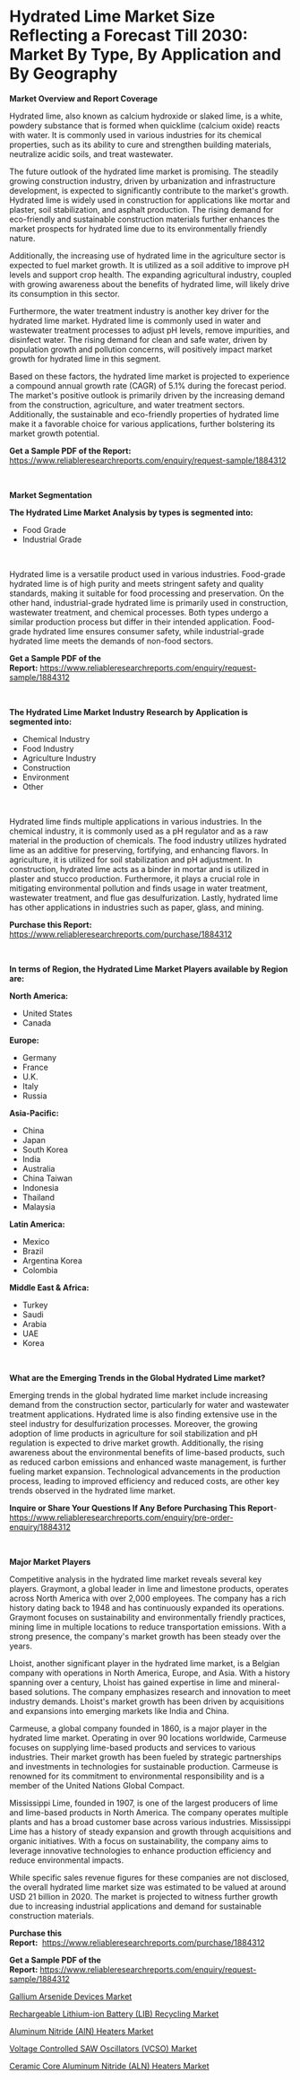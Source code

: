 <p><h1>Hydrated Lime Market Size Reflecting a Forecast Till 2030: Market By Type, By Application and By Geography</h1></p><p><strong>Market Overview and Report Coverage</strong></p>
<p><p>Hydrated lime, also known as calcium hydroxide or slaked lime, is a white, powdery substance that is formed when quicklime (calcium oxide) reacts with water. It is commonly used in various industries for its chemical properties, such as its ability to cure and strengthen building materials, neutralize acidic soils, and treat wastewater.</p><p>The future outlook of the hydrated lime market is promising. The steadily growing construction industry, driven by urbanization and infrastructure development, is expected to significantly contribute to the market's growth. Hydrated lime is widely used in construction for applications like mortar and plaster, soil stabilization, and asphalt production. The rising demand for eco-friendly and sustainable construction materials further enhances the market prospects for hydrated lime due to its environmentally friendly nature.</p><p>Additionally, the increasing use of hydrated lime in the agriculture sector is expected to fuel market growth. It is utilized as a soil additive to improve pH levels and support crop health. The expanding agricultural industry, coupled with growing awareness about the benefits of hydrated lime, will likely drive its consumption in this sector.</p><p>Furthermore, the water treatment industry is another key driver for the hydrated lime market. Hydrated lime is commonly used in water and wastewater treatment processes to adjust pH levels, remove impurities, and disinfect water. The rising demand for clean and safe water, driven by population growth and pollution concerns, will positively impact market growth for hydrated lime in this segment.</p><p>Based on these factors, the hydrated lime market is projected to experience a compound annual growth rate (CAGR) of 5.1% during the forecast period. The market's positive outlook is primarily driven by the increasing demand from the construction, agriculture, and water treatment sectors. Additionally, the sustainable and eco-friendly properties of hydrated lime make it a favorable choice for various applications, further bolstering its market growth potential.</p></p>
<p><strong>Get a Sample PDF of the Report:</strong> <a href="https://www.reliableresearchreports.com/enquiry/request-sample/1884312">https://www.reliableresearchreports.com/enquiry/request-sample/1884312</a></p>
<p>&nbsp;</p>
<p><strong>Market Segmentation</strong></p>
<p><strong>The Hydrated Lime Market Analysis by types is segmented into:</strong></p>
<p><ul><li>Food Grade</li><li>Industrial Grade</li></ul></p>
<p>&nbsp;</p>
<p><p>Hydrated lime is a versatile product used in various industries. Food-grade hydrated lime is of high purity and meets stringent safety and quality standards, making it suitable for food processing and preservation. On the other hand, industrial-grade hydrated lime is primarily used in construction, wastewater treatment, and chemical processes. Both types undergo a similar production process but differ in their intended application. Food-grade hydrated lime ensures consumer safety, while industrial-grade hydrated lime meets the demands of non-food sectors.</p></p>
<p><strong>Get a Sample PDF of the Report:</strong>&nbsp;<a href="https://www.reliableresearchreports.com/enquiry/request-sample/1884312">https://www.reliableresearchreports.com/enquiry/request-sample/1884312</a></p>
<p>&nbsp;</p>
<p><strong>The Hydrated Lime Market Industry Research by Application is segmented into:</strong></p>
<p><ul><li>Chemical Industry</li><li>Food Industry</li><li>Agriculture Industry</li><li>Construction</li><li>Environment</li><li>Other</li></ul></p>
<p>&nbsp;</p>
<p><p>Hydrated lime finds multiple applications in various industries. In the chemical industry, it is commonly used as a pH regulator and as a raw material in the production of chemicals. The food industry utilizes hydrated lime as an additive for preserving, fortifying, and enhancing flavors. In agriculture, it is utilized for soil stabilization and pH adjustment. In construction, hydrated lime acts as a binder in mortar and is utilized in plaster and stucco production. Furthermore, it plays a crucial role in mitigating environmental pollution and finds usage in water treatment, wastewater treatment, and flue gas desulfurization. Lastly, hydrated lime has other applications in industries such as paper, glass, and mining.</p></p>
<p><strong>Purchase this Report:</strong>&nbsp; <a href="https://www.reliableresearchreports.com/purchase/1884312">https://www.reliableresearchreports.com/purchase/1884312</a></p>
<p>&nbsp;</p>
<p><strong>In terms of Region, the Hydrated Lime Market Players available by Region are:</strong></p>
<p>
    <p> <strong> North America: </strong>
        <ul>
            <li>United States</li>
            <li>Canada</li>
        </ul>
        </p> 
    <p> <strong> Europe: </strong>
        <ul>
            <li>Germany</li>
            <li>France</li>
            <li>U.K.</li>
            <li>Italy</li>
            <li>Russia</li>
        </ul>
        </p> 
    <p> <strong> Asia-Pacific: </strong>
        <ul>
            <li>China</li>
            <li>Japan</li>
            <li>South Korea</li>
            <li>India</li>
            <li>Australia</li>
            <li>China Taiwan</li>
            <li>Indonesia</li>
            <li>Thailand</li>
            <li>Malaysia</li>
        </ul>
        </p> 
    <p> <strong> Latin America: </strong>
        <ul>
            <li>Mexico</li>
            <li>Brazil</li>
            <li>Argentina Korea</li>
            <li>Colombia</li>
        </ul>
        </p> 
    <p> <strong> Middle East & Africa: </strong>
        <ul>
            <li>Turkey</li>
            <li>Saudi</li>
            <li>Arabia</li>
            <li>UAE</li>
            <li>Korea</li>
        </ul>
    </p>
    </p>
<p>&nbsp;</p>
<p><strong>What are the Emerging Trends in the Global Hydrated Lime market?</strong></p>
<p><p>Emerging trends in the global hydrated lime market include increasing demand from the construction sector, particularly for water and wastewater treatment applications. Hydrated lime is also finding extensive use in the steel industry for desulfurization processes. Moreover, the growing adoption of lime products in agriculture for soil stabilization and pH regulation is expected to drive market growth. Additionally, the rising awareness about the environmental benefits of lime-based products, such as reduced carbon emissions and enhanced waste management, is further fueling market expansion. Technological advancements in the production process, leading to improved efficiency and reduced costs, are other key trends observed in the hydrated lime market.</p></p>
<p><strong>Inquire or Share Your Questions If Any Before Purchasing This Report</strong>- <a href="https://www.reliableresearchreports.com/enquiry/pre-order-enquiry/1884312">https://www.reliableresearchreports.com/enquiry/pre-order-enquiry/1884312</a></p>
<p>&nbsp;</p>
<p><strong>Major Market Players</strong></p>
<p><p>Competitive analysis in the hydrated lime market reveals several key players. Graymont, a global leader in lime and limestone products, operates across North America with over 2,000 employees. The company has a rich history dating back to 1948 and has continuously expanded its operations. Graymont focuses on sustainability and environmentally friendly practices, mining lime in multiple locations to reduce transportation emissions. With a strong presence, the company's market growth has been steady over the years.</p><p>Lhoist, another significant player in the hydrated lime market, is a Belgian company with operations in North America, Europe, and Asia. With a history spanning over a century, Lhoist has gained expertise in lime and mineral-based solutions. The company emphasizes research and innovation to meet industry demands. Lhoist's market growth has been driven by acquisitions and expansions into emerging markets like India and China.</p><p>Carmeuse, a global company founded in 1860, is a major player in the hydrated lime market. Operating in over 90 locations worldwide, Carmeuse focuses on supplying lime-based products and services to various industries. Their market growth has been fueled by strategic partnerships and investments in technologies for sustainable production. Carmeuse is renowned for its commitment to environmental responsibility and is a member of the United Nations Global Compact.</p><p>Mississippi Lime, founded in 1907, is one of the largest producers of lime and lime-based products in North America. The company operates multiple plants and has a broad customer base across various industries. Mississippi Lime has a history of steady expansion and growth through acquisitions and organic initiatives. With a focus on sustainability, the company aims to leverage innovative technologies to enhance production efficiency and reduce environmental impacts.</p><p>While specific sales revenue figures for these companies are not disclosed, the overall hydrated lime market size was estimated to be valued at around USD 21 billion in 2020. The market is projected to witness further growth due to increasing industrial applications and demand for sustainable construction materials.</p></p>
<p><strong>Purchase this Report:</strong>&nbsp;&nbsp;<a href="https://www.reliableresearchreports.com/purchase/1884312">https://www.reliableresearchreports.com/purchase/1884312</a></p>
<p></p>
<p><strong>Get a Sample PDF of the Report:</strong>&nbsp;<a href="https://www.reliableresearchreports.com/enquiry/request-sample/1884312">https://www.reliableresearchreports.com/enquiry/request-sample/1884312</a></p>
<p><p><a href="https://github.com/GroverBarry/Market-Research-Report-List-2/blob/main/gallium-arsenide-devices-market.md">Gallium Arsenide Devices Market</a></p><p><a href="https://medium.com/@staceyhilll3626/rechargeable-lithium-ion-battery-lib-recycling-market-comprehensive-assessment-by-type-f54f0a3d1457">Rechargeable Lithium-ion Battery (LIB) Recycling Market</a></p><p><a href="https://medium.com/@rahulv.reportprime/aluminum-nitride-aln-heaters-market-insights-into-market-cagr-market-trends-and-growth-dad796b53b26">Aluminum Nitride (AlN) Heaters Market</a></p><p><a href="https://medium.com/@snehareportprime/voltage-controlled-saw-oscillators-vcso-market-the-key-to-successful-business-strategy-forecast-2bca08f9d7e1">Voltage Controlled SAW Oscillators (VCSO) Market</a></p><p><a href="https://medium.com/@mayankdeswal9588dm/ceramic-core-aluminum-nitride-aln-heaters-market-research-report-its-history-and-forecast-2023-f4743e201c50">Ceramic Core Aluminum Nitride (ALN) Heaters Market</a></p></p>